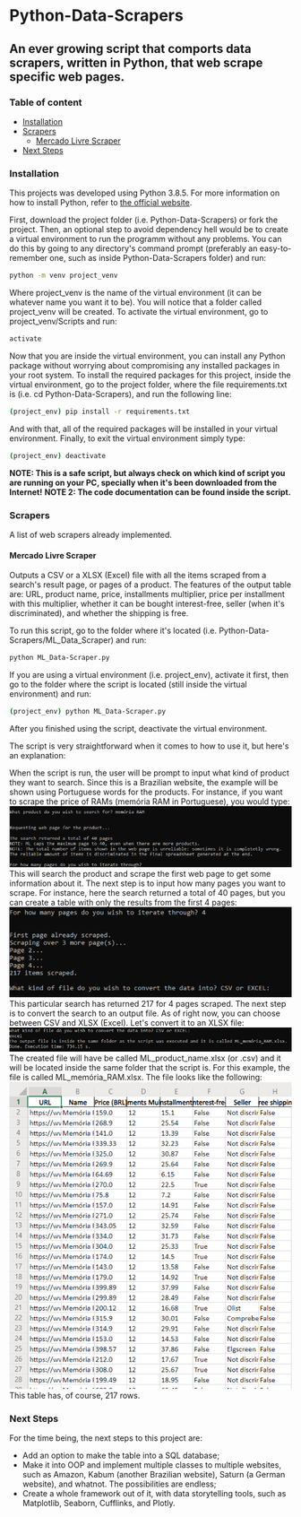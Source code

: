 # Python-Data-Scrapers
## An ever growing script that comports data scrapers, written in Python, that web scrape specific web pages.

### Table of content
  - [Installation](#installation)
  - [Scrapers](#scrapers)
	  - [Mercado Livre Scraper](#mercado-livre-scraper)
  - [Next Steps](#next-steps)

### Installation
This projects was developed using Python 3.8.5. For more information on how to install Python, refer to [the official website](https://www.python.org/).<br>

First, download the project folder (i.e. Python-Data-Scrapers) or fork the project. Then, an optional step to avoid dependency hell would be to create a virtual environment to run the programm without any problems. You can do this by going to any directory's command prompt (preferably an easy-to-remember one, such as inside Python-Data-Scrapers folder) and run:
```sh
python -m venv project_venv
```
Where project_venv is the name of the virtual environment (it can be whatever name you want it to be). You will notice that a folder called project_venv will be created. To activate the virtual environment, go to project_venv/Scripts and run:
```sh
activate
```
Now that you are inside the virtual environment, you can install any Python package without worrying about compromising any installed packages in your root system. To install the required packages for this project, inside the virtual environment, go to the project folder, where the file requirements.txt is (i.e. cd Python-Data-Scrapers), and run the following line:
```sh
(project_env) pip install -r requirements.txt
```
And with that, all of the required packages will be installed in your virtual environment. Finally, to exit the virtual environment simply type:
```sh
(project_env) deactivate
```
<strong>NOTE: This is a safe script, but always check on which kind of script you are running on your PC, specially when it's been downloaded from the Internet!</strong> 
<strong>NOTE 2: The code documentation can be found inside the script.</strong> 

### Scrapers
A list of web scrapers already implemented.
#### Mercado Livre Scraper
Outputs a CSV or a XLSX (Excel) file with all the items scraped from a search's result page, or pages of a product. The features of the output table are: URL, product name, price, installments multiplier, price per installment with this multiplier, whether it can be bought interest-free, seller (when it's discriminated), and whether the shipping is free.

To run this script, go to the folder where it's located (i.e. Python-Data-Scrapers/ML_Data_Scraper) and run:
```sh
python ML_Data-Scraper.py
```
If you are using a virtual environment (i.e. project_env), activate it first, then go to the folder where the script is located (still inside the virtual environment) and run:
```sh
(project_env) python ML_Data-Scraper.py
```
After you finished using the script, deactivate the virtual environment.

The script is very straightforward when it comes to how to use it, but here's an explanation:

When the script is run, the user will be prompt to input what kind of product they want to search. Since this is a Brazilian website, the example will be shown using Portuguese words for the products. For instance, if you want to scrape the price of RAMs (memória RAM in Portuguese), you would type:
![image info](./Example_images/search_for_RAMs.png)<br>
This will search the product and scrape the first web page to get some information about it. The next step is to input how many pages you want to scrape. For instance, here the search returned a total of 40 pages, but you can create a table with only the results from the first 4 pages:
![image info](./Example_images/iteration_RAMs.png)<br>
This particular search has returned 217 for 4 pages scraped. The next step is to convert the search to an output file. As of right now, you can choose between CSV and XLSX (Excel). Let's convert it to an XLSX file:
![image info](./Example_images/output_RAMs.png)<br>
The created file will have be called ML_product_name.xlsx (or .csv) and it will be located inside the same folder that the script is. For this example, the file is called ML_memória_RAM.xlsx. The file looks like the following:
![image info](./Example_images/excel_RAMs.png)<br>
This table has, of course, 217 rows.

### Next Steps
For the time being, the next steps to this project are:
- Add an option to make the table into a SQL database;
- Make it into OOP and implement multiple classes to multiple websites, such as Amazon, Kabum (another Brazilian website), Saturn (a German website), and whatnot. The possibilities are endless;
- Create a whole framework out of it, with data storytelling tools, such as Matplotlib, Seaborn, Cufflinks, and Plotly.
